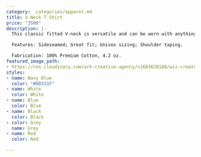 ```yaml
---
category: _categories/apparel.md
title: V-Neck T-Shirt
price: "3500"
description: |-
  This classic fitted V-neck is versatile and can be worn with anything from shorts, to chinos, to jeans for that everyday use. It features a V-neck, short sleeves with matching rib neckline and designed with superior cotton that makes prints pop.

  Features: Sideseamed; Great fit; Unisex sizing; Shoulder taping.

  Fabrication: 100% Premium Cotton, 4.2 oz.
featured_image_path:
- https://res.cloudinary.com/ark-creative-agency/v1603620188/wii-create/uploads/Mens-Super-Club-165-V-Neck-T-Shirt-BAS-9000-BL_default_phfjn3.png
styles:
- name: Navy Blue
  color: "#0D331F"
- name: White
  color: White
- name: Blue
  color: Blue
- name: Black
  color: Black
- color: Grey
  name: Grey
- name: Red
  color: Red

---
```

